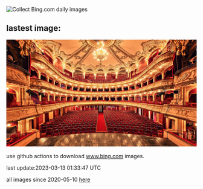 ![Collect Bing.com daily images](https://github.com/counter2015/bing-daily-images/workflows/Collect%20Bing.com%20daily%20images/badge.svg)
## lastest image:
![](images/TheaterRomania.jpg)

use github actions to download www.bing.com images.

last update:2023-03-13 01:33:47 UTC

all images since 2020-05-10 [here](https://github.com/counter2015/bing-daily-images/tree/master/images) 
